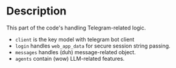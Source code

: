 # Description
This part of the code's handling Telegram-related logic.

- `client` is the key model with telegram bot client
- `login` handles `web_app_data` for secure session string passing. 
- `messages` handles (duh) message-related object.
- `agents` contain (wow) LLM-related features.